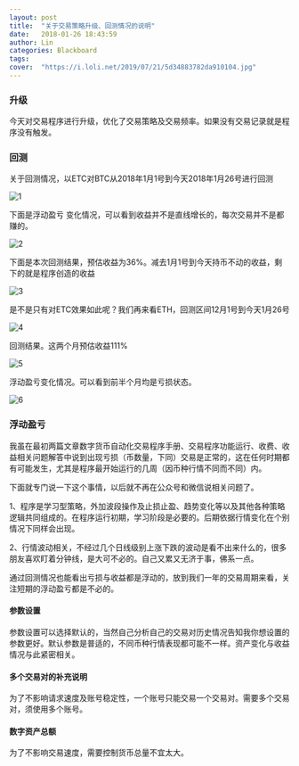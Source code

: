 ```yaml
---
layout: post
title:  "关于交易策略升级、回测情况的说明"
date:   2018-01-26 18:43:59
author: Lin
categories: Blackboard
tags:
cover:  "https://i.loli.net/2019/07/21/5d34883782da910104.jpg"
---
```


### 升级

今天对交易程序进行升级，优化了交易策略及交易频率。如果没有交易记录就是程序没有触发。

### 回测

关于回测情况，以ETC对BTC从2018年1月1号到今天2018年1月26号进行回测

![1](https://i.loli.net/2019/07/22/5d348db24121a67582.png)

下面是浮动盈亏 变化情况，可以看到收益并不是直线增长的，每次交易并不是都赚的。

![2](https://i.loli.net/2019/07/22/5d348d74b3b6382541.png)

下面是本次回测结果，预估收益为36%。减去1月1号到今天持币不动的收益，剩下的就是程序创造的收益

![3](https://i.loli.net/2019/07/22/5d348d74a8e3738823.png)

是不是只有对ETC效果如此呢？我们再来看ETH，回测区间12月1号到今天1月26号

![4](https://i.loli.net/2019/07/22/5d348d74890ff22022.png)

回测结果。这两个月预估收益111%

![5](https://i.loli.net/2019/07/22/5d348d7478f1c12234.png)

浮动盈亏变化情况。可以看到前半个月均是亏损状态。

![6](https://i.loli.net/2019/07/22/5d348d749f7e145219.png)

### 浮动盈亏

我虽在最初两篇文章数字货币自动化交易程序手册、交易程序功能运行、收费、收益相关问题解答中说到出现亏损（币数量，下同）交易是正常的，这在任何时期都有可能发生，尤其是程序最开始运行的几周（因币种行情不同而不同）内。

下面就专门说一下这个事情，以后就不再在公众号和微信说相关问题了。

1、程序是学习型策略，外加波段操作及止损止盈、趋势变化等以及其他各种策略逻辑共同组成的。在程序运行初期，学习阶段是必要的。后期依据行情变化在个别情况下同样会出现。

2、行情波动相关，不经过几个日线级别上涨下跌的波动是看不出来什么的，很多朋友喜欢盯着分钟线，是大可不必的。自己又累又无济于事，佛系一点。



通过回测情况也能看出亏损与收益都是浮动的，放到我们一年的交易周期来看，关注短期的浮动盈亏都是不必的。



#### 参数设置

参数设置可以选择默认的，当然自己分析自己的交易对历史情况告知我你想设置的参数更好。默认参数是普适的，不同币种行情表现都可能不一样。资产变化与收益情况与此紧密相关。



#### 多个交易对的补充说明

为了不影响请求速度及账号稳定性，一个账号只能交易一个交易对。需要多个交易对，须使用多个账号。



#### 数字资产总额

为了不影响交易速度，需要控制货币总量不宜太大。